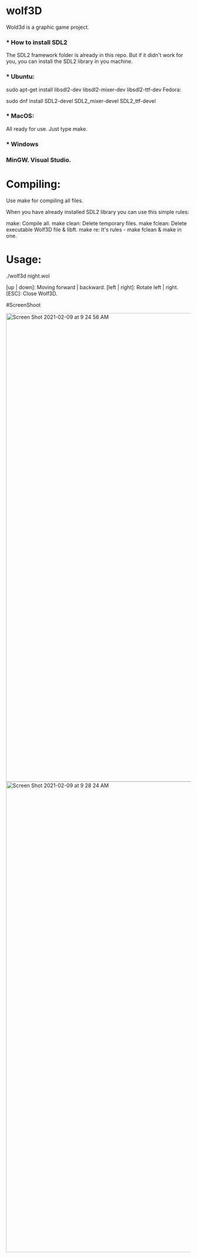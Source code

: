 # wolf3D

Wold3d is a graphic game project.

<h3>* How to install SDL2 </h3>
The SDL2 framework folder is already in this repo. But if it didn't work for you, you can install the SDL2 library in you machine.

<h3>* Ubuntu:</h3>

sudo apt-get install libsdl2-dev libsdl2-mixer-dev libsdl2-ttf-dev
Fedora:

sudo dnf install SDL2-devel SDL2_mixer-devel SDL2_ttf-devel
<h3>* MacOS:</h3>

All ready for use. Just type make.

<h3>* Windows<h3>

MinGW.
Visual Studio.

# Compiling:
Use make for compiling all files.

When you have already installed SDL2 library you can use this simple rules:

make: Compile all.
make clean: Delete temporary files.
make fclean: Delete executable Wolf3D file & libft.
make re: It's rules - make fclean & make in one.

# Usage:
./wolf3d night.wol

[up | down]: Moving forward | backward.
[left | right]: Rotate left | right.
[ESC]: Close Wolf3D.

#ScreenShoot

<img width="1275" alt="Screen Shot 2021-02-09 at 9 24 56 AM" src="https://user-images.githubusercontent.com/36717755/107337572-d7af8e00-6aba-11eb-8dc8-efed31ffed1b.png">

<img width="1281" alt="Screen Shot 2021-02-09 at 9 28 24 AM" src="https://user-images.githubusercontent.com/36717755/107337587-db431500-6aba-11eb-820a-fa3301d2669e.png">
